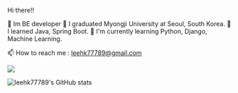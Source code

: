 Hi there!! 

🌱 Im BE developer
🌱 I graduated Myongji University at Seoul, South Korea.
🌱 I learned Java, Spring Boot.
🌱 I'm currently learning Python, Django, Machine Learning.

📫 How to reach me : leehk77789@gmail.com

<a href="https://simpleicons.org/" target="_blank"><img src="https://img.shields.io/badge/Python-3776AB?style=flat-square&logo=[4. 로고명(아이콘명)]&logoColor=white"/></a>

![leehk77789's GitHub stats](https://github-readme-stats.vercel.app/api?username=leehk77789&show_icons=true&theme=great-gatsby)
